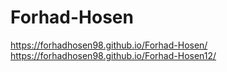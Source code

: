 # Forhad-Hosen
https://forhadhosen98.github.io/Forhad-Hosen/
https://forhadhosen98.github.io/Forhad-Hosen12/
